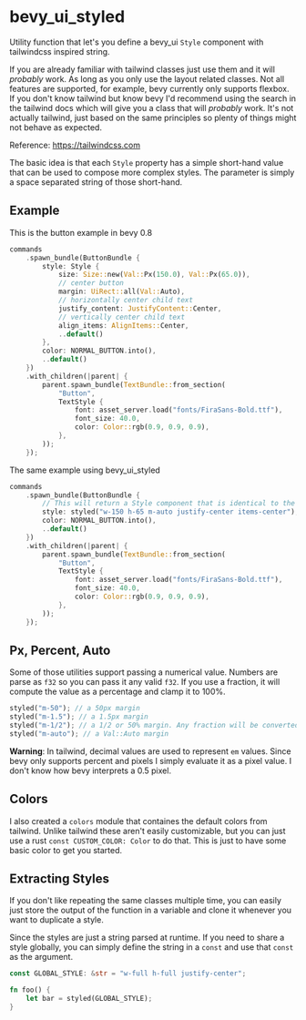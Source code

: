 # bevy_ui_styled

Utility function that let's you define a bevy_ui `Style` component with tailwindcss inspired string.

If you are already familiar with tailwind classes just use them and it will _probably_ work. As long as you only use the layout related classes. Not all features are supported, for example, bevy currently only supports flexbox. If you don't know tailwind but know bevy I'd recommend using the search in the tailwind docs which will give you a class that will _probably_ work. It's not actually tailwind, just based on the same principles so plenty of things might not behave as expected.

Reference: <https://tailwindcss.com>

The basic idea is that each `Style` property has a simple short-hand value that can be used to compose more complex styles. The parameter is simply a space separated string of those short-hand.

## Example

This is the button example in bevy 0.8

```rust
commands
    .spawn_bundle(ButtonBundle {
        style: Style {
            size: Size::new(Val::Px(150.0), Val::Px(65.0)),
            // center button
            margin: UiRect::all(Val::Auto),
            // horizontally center child text
            justify_content: JustifyContent::Center,
            // vertically center child text
            align_items: AlignItems::Center,
            ..default()
        },
        color: NORMAL_BUTTON.into(),
        ..default()
    })
    .with_children(|parent| {
        parent.spawn_bundle(TextBundle::from_section(
            "Button",
            TextStyle {
                font: asset_server.load("fonts/FiraSans-Bold.ttf"),
                font_size: 40.0,
                color: Color::rgb(0.9, 0.9, 0.9),
            },
        ));
    });
```

The same example using bevy_ui_styled

```rust
commands
    .spawn_bundle(ButtonBundle {
        // This will return a Style component that is identical to the one above
        style: styled("w-150 h-65 m-auto justify-center items-center"),
        color: NORMAL_BUTTON.into(),
        ..default()
    })
    .with_children(|parent| {
        parent.spawn_bundle(TextBundle::from_section(
            "Button",
            TextStyle {
                font: asset_server.load("fonts/FiraSans-Bold.ttf"),
                font_size: 40.0,
                color: Color::rgb(0.9, 0.9, 0.9),
            },
        ));
    });
```

## Px, Percent, Auto

Some of those utilities support passing a numerical value. Numbers are parse as `f32` so you can pass it any valid `f32`. If you use a fraction, it will compute the value as a percentage and clamp it to 100%.

```rust
styled("m-50"); // a 50px margin
styled("m-1.5"); // a 1.5px margin
styled("m-1/2"); // a 1/2 or 50% margin. Any fraction will be converted to a percentage and clamped to 100%
styled("m-auto"); // a Val::Auto margin
```

**Warning**: In tailwind, decimal values are used to represent `em` values. Since bevy only supports percent and pixels I simply evaluate it as a pixel value. I don't know how bevy interprets a 0.5 pixel.

## Colors

I also created a `colors` module that containes the default colors from tailwind. Unlike tailwind these aren't easily customizable, but you can just use a rust `const CUSTOM_COLOR: Color` to do that. This is just to have some basic color to get you started.

## Extracting Styles

If you don't like repeating the same classes multiple time, you can easily just store the output of the function in a variable and clone it whenever you want to duplicate a style.

Since the styles are just a string parsed at runtime. If you need to share a style globally, you can simply define the string in a `const` and use that `const` as the argument.

```rust
const GLOBAL_STYLE: &str = "w-full h-full justify-center";

fn foo() {
    let bar = styled(GLOBAL_STYLE);
}
```
